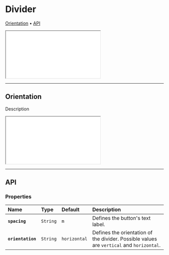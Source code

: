 # Divider

[Orientation](components/divider#orientation) • [API](components/divider#api)

<iframe src="./assets/docs/components/divider/main.html"></iframe>

---

## Orientation

Description

<iframe src="./assets/docs/components/divider/orientation.html"></iframe>

---

## API

### Properties

| Name | Type | Default | Description |
| :-- | :-- | :-- | :-- |
| **`spacing`** | `String` | `m` | Defines the button's text label. |
| **`orientation`** | `String` | `horizontal` | Defines the orientation of the divider. Possible values are `vertical` and `horizontal`. |
